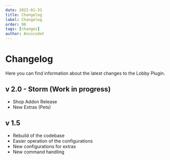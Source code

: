 ```yaml
---
date: 2022-01-31
title: Changelog
label: Changelog
order: 98
tags: [changes]
author: Ancocodet
---
```


# Changelog

Here you can find information about the latest changes to the Lobby Plugin.

## v 2.0 - Storm (Work in progress)

- Shop Addon Release
- New Extras (Pets)

## v 1.5

- Rebuild of the codebase
- Easier operation of the configurations
- New configurations for extras
- New command handling